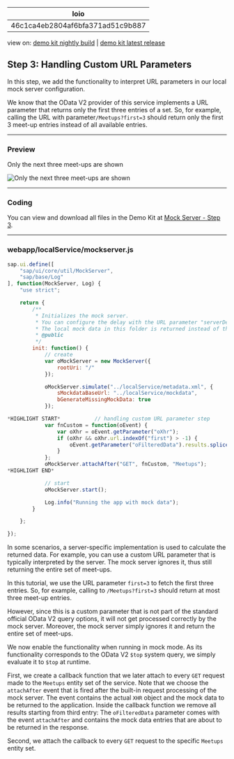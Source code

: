 <!-- loio46c1ca4eb2804af6bfa371ad51c9b887 -->

| loio |
| -----|
| 46c1ca4eb2804af6bfa371ad51c9b887 |

<div id="loio">

view on: [demo kit nightly build](https://openui5nightly.hana.ondemand.com/#/topic/46c1ca4eb2804af6bfa371ad51c9b887) | [demo kit latest release](https://openui5.hana.ondemand.com/#/topic/46c1ca4eb2804af6bfa371ad51c9b887)</div>

## Step 3: Handling Custom URL Parameters

In this step, we add the functionality to interpret URL parameters in our local mock server configuration.

We know that the OData V2 provider of this service implements a URL parameter that returns only the first three entries of a set. So, for example, calling the URL with parameter`/Meetups?first=3` should return only the first 3 meet-up entries instead of all available entries.

***

### Preview

   
  
<a name="loio46c1ca4eb2804af6bfa371ad51c9b887__fig_lfn_3jq_st"/>Only the next three meet-ups are shown

 ![](loioe65ccb233c334129b11726a20b102211_HiRes.png "Only the next three meet-ups are shown") 

***

### Coding

You can view and download all files in the Demo Kit at [Mock Server - Step 3](https://openui5.hana.ondemand.com/explored.html#/sample/sap.ui.core.tutorial.mockserver.03/preview).

***

### webapp/localService/mockserver.js

``` js
sap.ui.define([
	"sap/ui/core/util/MockServer",
	"sap/base/Log"
], function(MockServer, Log) {
	"use strict";

	return {
		/**
		 * Initializes the mock server.
		 * You can configure the delay with the URL parameter "serverDelay".
		 * The local mock data in this folder is returned instead of the real data for testing.
		 * @public
		 */
		init: function() {
			// create
			var oMockServer = new MockServer({
				rootUri: "/"
			});

			oMockServer.simulate("../localService/metadata.xml", {
				sMockdataBaseUrl: "../localService/mockdata",
				bGenerateMissingMockData: true
			});

*HIGHLIGHT START*			// handling custom URL parameter step
			var fnCustom = function(oEvent) {
				var oXhr = oEvent.getParameter("oXhr");
				if (oXhr && oXhr.url.indexOf("first") > -1) {
					oEvent.getParameter("oFilteredData").results.splice(3, 100);
				}
			};
			oMockServer.attachAfter("GET", fnCustom, "Meetups");
*HIGHLIGHT END*

			// start
			oMockServer.start();

			Log.info("Running the app with mock data");
		}

	};

});

```

In some scenarios, a server-specific implementation is used to calculate the returned data. For example, you can use a custom URL parameter that is typically interpreted by the server. The mock server ignores it, thus still returning the entire set of meet-ups.

In this tutorial, we use the URL parameter `first=3` to fetch the first three entries. So, for example, calling to `/Meetups?first=3` should return at most three meet-up entries.

However, since this is a custom parameter that is not part of the standard official OData V2 query options, it will not get processed correctly by the mock server. Moreover, the mock server simply ignores it and return the entire set of meet-ups.

We now enable the functionality when running in mock mode. As its functionality corresponds to the OData V2 `$top` system query, we simply evaluate it to `$top` at runtime.

First, we create a callback function that we later attach to every `GET` request made to the `Meetups` entity set of the service. Note that we choose the `attachAfter` event that is fired after the built-in request processing of the mock server. The event contains the actual `XHR` object and the mock data to be returned to the application. Inside the callback function we remove all results starting from third entry: The `oFilteredData` parameter comes with the event `attachAfter` and contains the mock data entries that are about to be returned in the response.

Second, we attach the callback to every `GET` request to the specific `Meetups` entity set.

